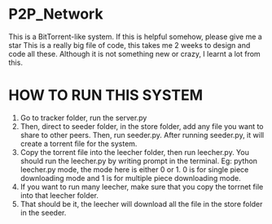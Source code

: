 # P2P_Network
This is a BitTorrent-like system. 
If this is helpful somehow, please give me a star
This is a really big file of code, this takes me 2 weeks to design and code all these.
Although it is not something new or crazy, I learnt a lot from this.
# HOW TO RUN THIS SYSTEM
1. Go to tracker folder, run the server.py
2. Then, direct to seeder folder, in the store folder, add any file you want to share to other peers. Then, run seeder.py. After running seeder.py, it will create a torrent file for the system.
3. Copy the torrent file into the leecher folder, then run leecher.py. You should run the leecher.py by writing prompt in the terminal. Eg: python leecher.py mode, the mode here is either 0 or 1. 0 is for single piece downloading mode and 1 is for multiple piece downloading mode.
4. If you want to run many leecher, make sure that you copy the torrnet file into that leecher folder.
5. That should be it, the leecher will download all the file in the store folder in the seeder.
